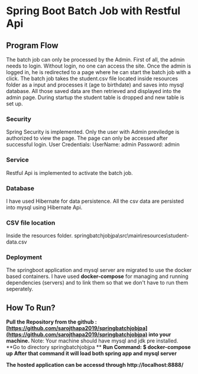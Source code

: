# Spring Boot Batch Job with Restful Api
## Program Flow
The batch job can only be processed by the Admin. First of all, the admin needs to login. Without login, no one can access the site. Once the admin is logged in, he is redirected to a page where he can start the batch job with a click. The batch job takes the student.csv file located inside resources folder as a input and processes it (age to birthdate) and saves into mysql database.
All those saved data are then retrieved and displayed into the admin page. 
During startup the student table is dropped and new table is set up. 
### Security
Spring Security is implemented. Only the user with Admin previledge is authorized to view the page. The page can only be accessed after successful login.
User Credentials:
UserName: admin
Password: admin

### Service
Restful Api is implemented to activate the batch job. 

### Database
I have used Hibernate for data persistence. All the csv data are persisted into mysql using Hibernate Api. 
### CSV file location
Inside the resources folder.
springbatchjobjpa\src\main\resources\student-data.csv

### Deployment
The springboot application and mysql server are migrated to use the docker based containers. 
I have used **docker-compose** for managing and running dependencies (servers) and to link them so that we don't have to run them seperately.

## How To Run?
**Pull the Repository from the github : 
[https://github.com/sarojthapa2019/springbatchjobjpa](https://github.com/sarojthapa2019/springbatchjobjpa)
into your machine.**
Note: Your machine should have mysql and jdk pre installed.
**Go to directory springbatchjobjpa **
**Run Command: $ docker-compose up**
**After that command it will load both spring app and mysql server**

**The hosted application can be accessd through http://localhost:8888/**
<!--stackedit_data:
eyJoaXN0b3J5IjpbLTMyNjEyNDAzMSwtMjAxMzU3MzM2N119
-->